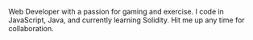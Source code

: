 Web Developer with a passion for gaming and exercise. I code in JavaScript, Java, and currently learning Solidity. Hit me up any time for collaboration.

<!---
crose1121/crose1121 is a ✨ special ✨ repository because its `README.md` (this file) appears on your GitHub profile.
You can click the Preview link to take a look at your changes.
--->
